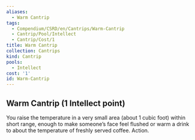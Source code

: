 ```yaml
---
aliases:
  - Warm Cantrip
tags:
  - Compendium/CSRD/en/Cantrips/Warm-Cantrip
  - Cantrip/Pool/Intellect
  - Cantrip/Cost/1
title: Warm Cantrip
collection: Cantrips
kind: Cantrip
pools:
  - Intellect
cost: '1'
id: Warm-Cantrip
---
```

## Warm Cantrip  (1 Intellect point)  
You raise the temperature in a very small area (about 1 cubic foot) within short range, enough to make someone’s face feel flushed or warm a drink to about the temperature of freshly served coffee. Action.   
  
  
  
